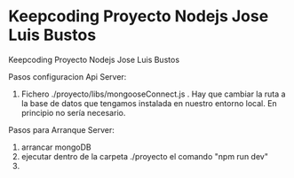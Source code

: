 # Keepcoding Proyecto Nodejs Jose Luis Bustos
Keepcoding Proyecto Nodejs Jose Luis Bustos


Pasos configuracion Api Server:
1. Fichero ./proyecto/libs/mongooseConnect.js  . Hay que cambiar la ruta a la base de datos que tengamos instalada en nuestro entorno local. En principio no sería necesario.


Pasos para Arranque Server:

1. arrancar mongoDB
2. ejecutar dentro de la carpeta ./proyecto el comando "npm run dev"
3.
